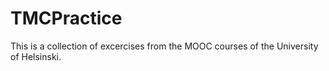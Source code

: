 # TMCPractice
This is a collection of excercises from the MOOC courses of the University of Helsinski.
